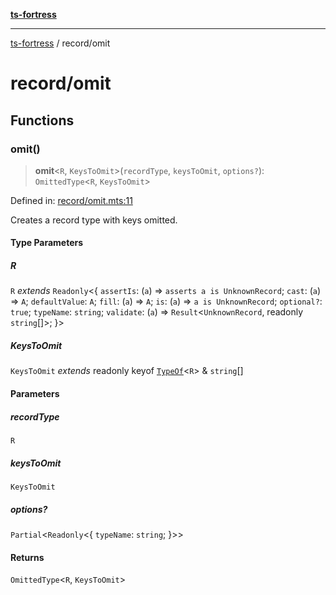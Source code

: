 [**ts-fortress**](../README.md)

---

[ts-fortress](../README.md) / record/omit

# record/omit

## Functions

### omit()

> **omit**\<`R`, `KeysToOmit`\>(`recordType`, `keysToOmit`, `options?`): `OmittedType`\<`R`, `KeysToOmit`\>

Defined in: [record/omit.mts:11](https://github.com/noshiro-pf/ts-fortress/blob/main/src/record/omit.mts#L11)

Creates a record type with keys omitted.

#### Type Parameters

##### R

`R` _extends_ `Readonly`\<\{ `assertIs`: (`a`) => `asserts a is UnknownRecord`; `cast`: (`a`) => `A`; `defaultValue`: `A`; `fill`: (`a`) => `A`; `is`: (`a`) => `a is UnknownRecord`; `optional?`: `true`; `typeName`: `string`; `validate`: (`a`) => `Result`\<`UnknownRecord`, readonly `string`[]\>; \}\>

##### KeysToOmit

`KeysToOmit` _extends_ readonly keyof [`TypeOf`](../type.md#typeof)\<`R`\> & `string`[]

#### Parameters

##### recordType

`R`

##### keysToOmit

`KeysToOmit`

##### options?

`Partial`\<`Readonly`\<\{ `typeName`: `string`; \}\>\>

#### Returns

`OmittedType`\<`R`, `KeysToOmit`\>

